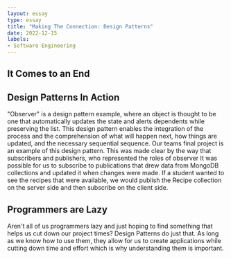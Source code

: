 ```yaml
---
layout: essay
type: essay
title: "Making The Connection: Design Patterns"
date: 2022-12-15
labels:
- Software Engineering
---
```

<h2 id = "overview">It Comes to an End</h2>

<h2 id = "Approach"> Design Patterns In Action </h2>
"Observer" is a design pattern example, where an object is thought to be one that automatically updates the state and alerts dependents while preserving the list. This design pattern enables the integration of the process and the comprehension of what will happen next, how things are updated, and the necessary sequential sequence. Our teams final project is an example of this design pattern. This was made clear by the way that subscribers and publishers, who represented the roles of observer It was possible for us to subscribe to publications that drew data from MongoDB collections and updated it when changes were made. If a student wanted to see the recipes that were available, we would publish the Recipe collection on the server side and then subscribe on the client side.

<h2 id = "basics"> Programmers are Lazy </h2>
Aren't all of us programmers lazy and just hoping to find something that helps us cut down our project times? Design Patterns do just that. As long as we know how to use them, they allow for us to create applications while cutting down time and effort which is why understanding them is important.




